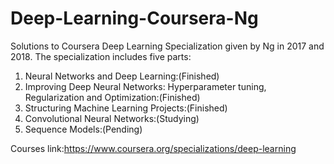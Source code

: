 # Deep-Learning-Coursera-Ng
Solutions to Coursera Deep Learning Specialization given by Ng in 2017 and 2018. 
The specialization includes five parts:
1. Neural Networks and Deep Learning:(Finished)
2. Improving Deep Neural Networks: Hyperparameter tuning, Regularization and Optimization:(Finished)
3. Structuring Machine Learning Projects:(Finished)
4. Convolutional Neural Networks:(Studying)
5. Sequence Models:(Pending)



Courses link:https://www.coursera.org/specializations/deep-learning
